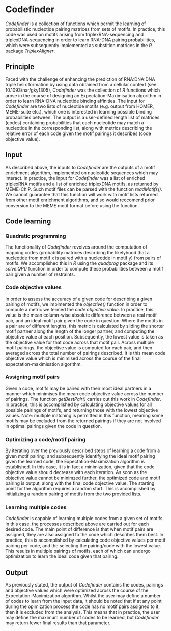 # Codefinder
_Codefinder_ is a collection of functions which permit the learning of probabilistic nucleotide pairing matrices from sets of motifs. In practice, this code was used on motifs arising from triplexRNA-sequencing and triplexDNA-sequencing in order to learn RNA-DNA pairing probabilities, which were subsequently implemented as substition matrices in the _R_ package _TriplexAligner_.

## Principle
Faced with the challenge of enhancing the prediction of RNA:DNA:DNA triple helix formation by using data obtained from a cellular context (see 10.1093/nar/gky1305), _Codefinder_ was the collection of _R_ functions which arose in the course of designing an Expectation-Maximisation algorithm in order to learn RNA-DNA nucleotide binding affinities. The input for _Codefinder_ are two lists of nucleotide motifs (e.g. output from HOMER, MEME-suite etc.), which one is interested in learning possible binding probabilities between. The output is a user-defined length list of matrices (codes) containing probabilities that each nucleotide may match a nucleotide in the corresponding list, along with metrics describing the relative error of each code given the motif pairings it describes (code objective value).

## Input
As described above, the inputs to _Codefinder_ are the outputs of a motif enrichment algorithm, implemented on nucleotide sequences which may interact. In practice, the input for _Codefinder_ was a list of enriched triplexRNA motifs and a list of enriched triplexDNA motifs, as returned by MEME-ChIP. Such motif files can be parsed with the function _readMotifs()_. We cannot guarantee that this function will work with motif lists returned from other motif enrichment algorithms, and so would reccomend prior conversion to the MEME motif format before using the function.

## Code learning
### Quadratic programming
The functionality of _Codefinder_ revolves around the computation of mapping codes (probability matrices describing the likelyhood that a nucleotide from motif x is paired with a nucleotide in motif y) from pairs of motifs. We accomplished this in _R_ using the _quadprog_ package and its _solve.QP()_ function in order to compute these probabilities between a motif pair given a number of restraints.
### Code objective values
In order to assess the accuracy of a given code for describing a given pairing of motifs, we implmented the _objective()_ function in order to compute a metric we termed the _code objective value_. In practice, this value is the mean column-wise absolute difference between a real motif pair, and an ideal motif pair given the code in question. Where the motifs in a pair are of different lengths, this metric is calculated by sliding the shorter motif partner along the length of the longer partner, and computing the objective value at each position. Subsequently, the lowest value is taken as the objective value for that code across that motif pair. Across multiple motif pairings, the objective value is computed for each pair, and then averaged across the total number of pairings described. It is this mean code objective value which is minimised across the course of the final expectation-maximisation algorithm.
### Assigning motif pairs
Given a code, motifs may be paired with their most ideal partners in a manner which minimises the mean code objective value across the number of pairings. The function _getBestPair()_ carries out this work in _Codefinder_. In practice, this is accomplished by calculating objective values for all possible pairings of motifs, and returning those with the lowest objective values. Note: multiple matching is permitted in this function, meaning some motifs may be excluded from the returned pairings if they are not involved in optimal pairings given the code in question.
### Optimizing a code/motif pairing
By iterating over the previously described steps of learning a code from a given motif pairing, and subsequently identifying the ideal motif pairing given the learned code, the Expectation-Maximization algorithm is established. In this case, it is in fact a minimization, given that the code objective value should decrease with each iteration. As soon as the objective value cannot be minimzed further, the optimized code and motif pairing is output, along with the final code objective value. The starting point for the algorithm requires a random start. This is accomplished by initializing a random pairing of motifs from the two provided lists.
### Learning multiple codes
_Codefinder_ is capable of learning multiple codes from a given set of motifs. In this case, the processes described above are carried out for each desired code. The main point of difference is that when motif pairs are assigned, they are also assigned to the code which describes them best. In practice, this is accomplished by calculating code objective values per motif pairing per code, and the selecting the pairing/code with the lowest value. This results in multiple pairings of motifs, each of which can undergo optimization to learn the ideal code given that pairing.

## Output
As previously stated, the output of _Codefinder_ contains the codes, pairings and objective values which were optimized across the course of the Expectation-Maximization algorithm. Whilst the user may define a number of codes to learn from the input data, it should be noted that if at any point during the opimization process the code has no motif pairs assigned to it, then it is excluded from the analysis. This means that in practice, the user may define the maximum number of codes to be learned, but _Codefinder_ may return fewer final results than that parameter.
